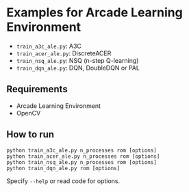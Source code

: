 # Examples for Arcade Learning Environment

- `train_a3c_ale.py`: A3C
- `train_acer_ale.py`: DiscreteACER
- `train_nsq_ale.py`: NSQ (n-step Q-learning)
- `train_dqn_ale.py`: DQN, DoubleDQN or PAL

## Requirements

- Arcade Learning Environment
- OpenCV

## How to run

```
python train_a3c_ale.py n_processes rom [options]
python train_acer_ale.py n_processes rom [options]
python train_nsq_ale.py n_processes rom [options]
python train_dqn_ale.py rom [options]
```

Specify `--help` or read code for options.
